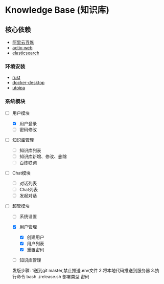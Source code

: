 # Knowledge Base (知识库)

## 核心依赖

+ [阿里云百炼](https://help.aliyun.com/product/2400256.html)
+ [actix-web](https://actix.rs/docs/)
+ [elasticsearch](https://docs.rs/elasticsearch/latest/elasticsearch/)

### 环境安装

+ [rust](https://www.rust-lang.org/zh-CN/)
+ [docker-desktop](https://www.docker.com/products/docker-desktop/)
+ [utoipa](https://github.com/juhaku/utoipa)

### 系统模块

- [ ] 用户模块
  - [x] 用户登录
  - [ ] 密码修改
- [ ] 知识库管理
  - [ ] 知识库列表
  - [ ] 知识库新增、修改、删除
  - [ ] 百炼联调
- [ ] Chat模块
  - [ ] 对话列表
  - [ ] Chat列表
  - [ ] 发起对话
- [ ] 超管模块
  - [ ] 系统设置
  - [x] 用户管理
    - [x] 创建用户
    - [x] 用户列表
    - [x] 重置密码
  - [ ] 知识库管理



  发版步骤:
  1送到git master,禁止推送.env文件
2.将本地代码推送到服务器
3.执行命令 bash ./release.sh 部署类型 密码


